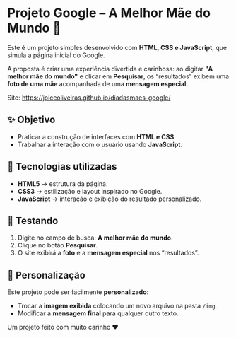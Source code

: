 # Projeto Google – A Melhor Mãe do Mundo 💐

Este é um projeto simples desenvolvido com **HTML, CSS e JavaScript**, que simula a página inicial do Google.

A proposta é criar uma experiência divertida e carinhosa: ao digitar **"A melhor mãe do mundo"** e clicar em **Pesquisar**, os “resultados” exibem uma **foto de uma mãe** acompanhada de uma **mensagem especial**.

Site: https://joiceoliveiras.github.io/diadasmaes-google/

## ✨ Objetivo
- Praticar a construção de interfaces com **HTML e CSS**.  
- Trabalhar a interação com o usuário usando **JavaScript**.  


## 🚀 Tecnologias utilizadas
- **HTML5** → estrutura da página.  
- **CSS3** → estilização e layout inspirado no Google.  
- **JavaScript** → interação e exibição do resultado personalizado.  

## 🧪 Testando

1. Digite no campo de busca: **A melhor mãe do mundo**.  
2. Clique no botão **Pesquisar**.  
3. O site exibirá a **foto** e a **mensagem especial** nos “resultados”.  

## 🎨 Personalização

Este projeto pode ser facilmente **personalizado**:
 
- Trocar a **imagem exibida** colocando um novo arquivo na pasta `/img`.  
- Modificar a **mensagem final** para qualquer outro texto.  


Um projeto feito com muito carinho ❤
